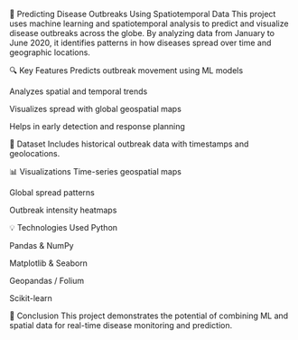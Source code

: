 
🦠 Predicting Disease Outbreaks Using Spatiotemporal Data
This project uses machine learning and spatiotemporal analysis to predict and visualize disease outbreaks across the globe. By analyzing data from January to June 2020, it identifies patterns in how diseases spread over time and geographic locations.

🔍 Key Features
Predicts outbreak movement using ML models

Analyzes spatial and temporal trends

Visualizes spread with global geospatial maps

Helps in early detection and response planning

📁 Dataset
Includes historical outbreak data with timestamps and geolocations.

📊 Visualizations
Time-series geospatial maps

Global spread patterns

Outbreak intensity heatmaps

💡 Technologies Used
Python

Pandas & NumPy

Matplotlib & Seaborn

Geopandas / Folium

Scikit-learn

📌 Conclusion
This project demonstrates the potential of combining ML and spatial data for real-time disease monitoring and prediction.
